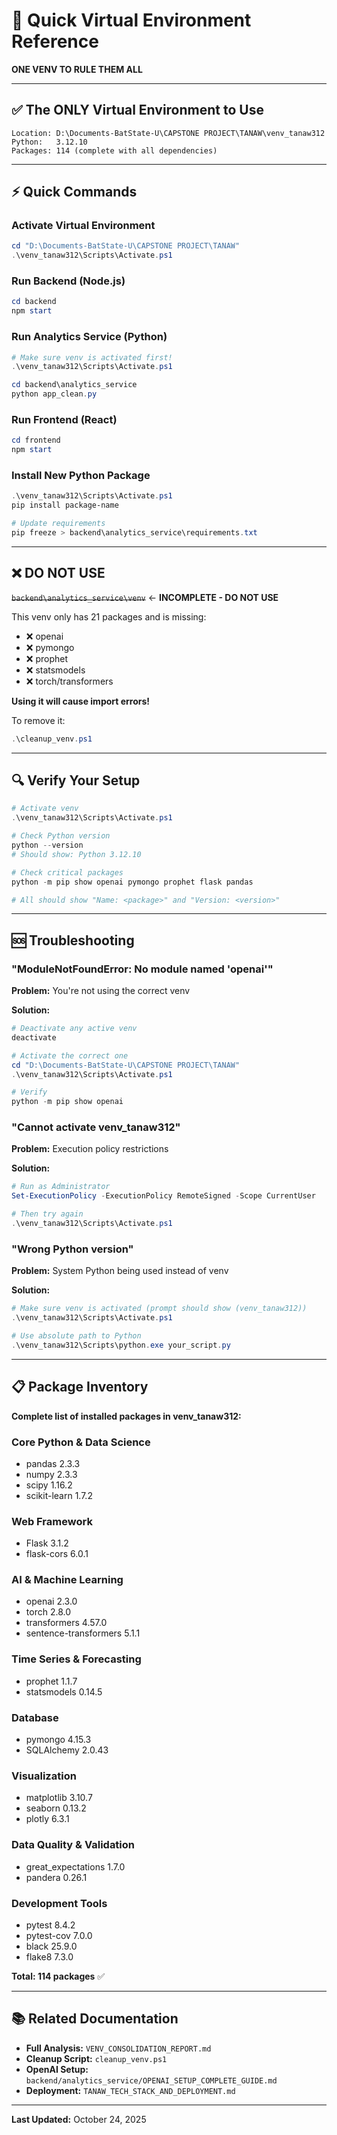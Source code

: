 # 🚀 Quick Virtual Environment Reference

**ONE VENV TO RULE THEM ALL**

---

## ✅ The ONLY Virtual Environment to Use

```
Location: D:\Documents-BatState-U\CAPSTONE PROJECT\TANAW\venv_tanaw312
Python:   3.12.10
Packages: 114 (complete with all dependencies)
```

---

## ⚡ Quick Commands

### Activate Virtual Environment
```powershell
cd "D:\Documents-BatState-U\CAPSTONE PROJECT\TANAW"
.\venv_tanaw312\Scripts\Activate.ps1
```

### Run Backend (Node.js)
```powershell
cd backend
npm start
```

### Run Analytics Service (Python)
```powershell
# Make sure venv is activated first!
.\venv_tanaw312\Scripts\Activate.ps1

cd backend\analytics_service
python app_clean.py
```

### Run Frontend (React)
```powershell
cd frontend
npm start
```

### Install New Python Package
```powershell
.\venv_tanaw312\Scripts\Activate.ps1
pip install package-name

# Update requirements
pip freeze > backend\analytics_service\requirements.txt
```

---

## ❌ DO NOT USE

~~`backend\analytics_service\venv`~~ ← **INCOMPLETE - DO NOT USE**

This venv only has 21 packages and is missing:
- ❌ openai
- ❌ pymongo
- ❌ prophet
- ❌ statsmodels
- ❌ torch/transformers

**Using it will cause import errors!**

To remove it:
```powershell
.\cleanup_venv.ps1
```

---

## 🔍 Verify Your Setup

```powershell
# Activate venv
.\venv_tanaw312\Scripts\Activate.ps1

# Check Python version
python --version
# Should show: Python 3.12.10

# Check critical packages
python -m pip show openai pymongo prophet flask pandas

# All should show "Name: <package>" and "Version: <version>"
```

---

## 🆘 Troubleshooting

### "ModuleNotFoundError: No module named 'openai'"

**Problem:** You're not using the correct venv

**Solution:**
```powershell
# Deactivate any active venv
deactivate

# Activate the correct one
cd "D:\Documents-BatState-U\CAPSTONE PROJECT\TANAW"
.\venv_tanaw312\Scripts\Activate.ps1

# Verify
python -m pip show openai
```

### "Cannot activate venv_tanaw312"

**Problem:** Execution policy restrictions

**Solution:**
```powershell
# Run as Administrator
Set-ExecutionPolicy -ExecutionPolicy RemoteSigned -Scope CurrentUser

# Then try again
.\venv_tanaw312\Scripts\Activate.ps1
```

### "Wrong Python version"

**Problem:** System Python being used instead of venv

**Solution:**
```powershell
# Make sure venv is activated (prompt should show (venv_tanaw312))
.\venv_tanaw312\Scripts\Activate.ps1

# Use absolute path to Python
.\venv_tanaw312\Scripts\python.exe your_script.py
```

---

## 📋 Package Inventory

**Complete list of installed packages in venv_tanaw312:**

### Core Python & Data Science
- pandas 2.3.3
- numpy 2.3.3
- scipy 1.16.2
- scikit-learn 1.7.2

### Web Framework
- Flask 3.1.2
- flask-cors 6.0.1

### AI & Machine Learning
- openai 2.3.0
- torch 2.8.0
- transformers 4.57.0
- sentence-transformers 5.1.1

### Time Series & Forecasting
- prophet 1.1.7
- statsmodels 0.14.5

### Database
- pymongo 4.15.3
- SQLAlchemy 2.0.43

### Visualization
- matplotlib 3.10.7
- seaborn 0.13.2
- plotly 6.3.1

### Data Quality & Validation
- great_expectations 1.7.0
- pandera 0.26.1

### Development Tools
- pytest 8.4.2
- pytest-cov 7.0.0
- black 25.9.0
- flake8 7.3.0

**Total: 114 packages** ✅

---

## 📚 Related Documentation

- **Full Analysis:** `VENV_CONSOLIDATION_REPORT.md`
- **Cleanup Script:** `cleanup_venv.ps1`
- **OpenAI Setup:** `backend/analytics_service/OPENAI_SETUP_COMPLETE_GUIDE.md`
- **Deployment:** `TANAW_TECH_STACK_AND_DEPLOYMENT.md`

---

**Last Updated:** October 24, 2025

